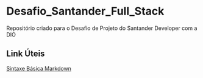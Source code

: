 # Desafio_Santander_Full_Stack
Repositório criado para o Desafio de Projeto do Santander Developer com a DIO

## Link Úteis
[Sintaxe Básica Markdown](https://github.com/dyonathancox/Desafio-Santander_Full_Stack.git)
